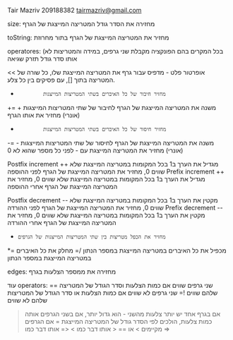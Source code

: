 Tair Mazriv
209188382
tairmazriv@gmail.com

size:
מחזירה את הסדר גודל המטריצה המייצגת של הגרף

toString:
מחזיר את המטריצה המייצגת של הגרף בתור מחרוזת

operatores:   (בכל המקרים בהם הפונקציה מקבלת שני גרפים, במידה והמטריצות לא אותו סדר גודל תזרק שגיאה

<<  אופרטור פלט - מדפיס עבור גרף את המטריצה המייצגת שלו, כל שורה של המטריצה בתוך [], עם פסיקים בין כל צלע.

+             מחזיר חיבור של כל האיברים בשתי המטריצות המייצגות
+=          משנה את המטריצה המייצגת של הגרף לחיבור של שתי המטריצות המייצגות
+(אונרי)  מחזיר את אותו הגרף

-             מחזיר חיסור של כל האיברים בשתי המטריצות המייצגות
-=          משנה את המטריצה המייצגת של הגרף לחיסור של שתי המטריצות המייצגות
-(אונרי)  מחזיר את המטריצה המייצגת עם - לפני כל מספר שהוא לא 0

Postfix increment ++  מגדיל את הערך ב1 בכל המקומות במטריצה המייצגת שלא שווים 0, מחזיר את המטריצה המייצגת של הגרף לפני ההוספה
Prefix increment ++    מגדיל את הערך ב1 בכל המקומות במטריצה המייצגת שלא שווים 0, מחזיר את המטריצה המייצגת של הגרף אחרי ההוספה

Postfix decrement --   מקטין את הערך ב1 בכל המקומות במטריצה המייצגת שלא שווים 0, מחזיר את המטריצה המייצגת של הגרף לפני ההורדה
Prefix decrement --     מקטין את הערך ב1 בכל המקומות במטריצה המייצגת שלא שווים 0, מחזיר את המטריצה המייצגת של הגרף אחרי ההורדה

*     מחזיר את הכפל מטריצות בין שתי המטריצות המייצגות של הגרפים
*=   מכפיל את כל האיברים במטריצה המייצגת במספר הנתון
/=   מחלק את כל האיברים במטריצה המייצגת במספר הנתון

edges:
מחזירה את ממספר הצלעות בגרף

עוד operators:
==  שני גרפים שווים אם כמות הצלעות וסדר הגודל של המטריצה שלהם שווים
!=  שני גרפים לא שווים אם כמות הצלעות או סדר הגודל של המטריצות שלהם לא שווים
>   אם בגרף אחד יש יותר צלעות מהשני - הוא גדול יותר, אם בשני הגרפים אותה כמות צלעות, הולכים לפי הסדר גודל של המטריצה המייצגת
>=  אם הגרפים מקיימים > או ==
< אותו דבר כמו >
<= אותו דבר כמו >=
